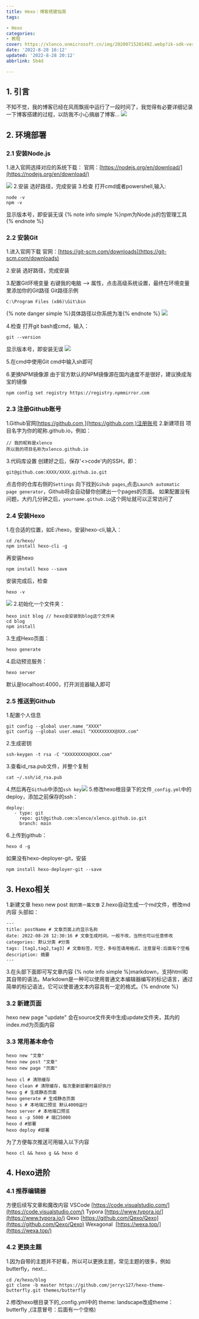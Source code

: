 ```yaml
---
title: Hexo｜博客搭建指南
tags:

- Hexo
categories:
- 教程
cover: https://xlenco.onmicrosoft.cn/img/20200715201402.webp?ik-sdk-version=javascript-1.4.3&updatedAt=1663987678157
date: '2022-8-28 16:12'
updated: '2022-8-28 20:12'
abbrlink: 5b4d

---
```

## 1. 引言

不知不觉，我的博客已经在风雨飘摇中运行了一段时间了，我觉得有必要详细记录一下博客搭建的过程，以防我不小心搞崩了博客…
![](https://cdn.nlark.com/yuque/0/2024/jpeg/22578074/1707979064140-b86823d1-2852-4aec-bf05-9b5fe36c7338.jpeg#averageHue=%237e7e7a&from=url&id=MTjQ4&originHeight=240&originWidth=240&originalType=binary&ratio=1.25&rotation=0&showTitle=false&status=done&style=none&title=)



## 2. 环境部署

### 2.1 安装Node.js

1.进入官网选择对应的系统下载：
官网：[https://nodejs.org/en/download/](https://nodejs.org/en/download/)

![](https://cdn.nlark.com/yuque/0/2024/jpeg/22578074/1708047462445-c074f47c-d958-41b9-a551-fbb93fd3ffdb.jpeg#averageHue=%23c8c8c7&clientId=u7d38b809-d249-4&id=qssUu&originHeight=653&originWidth=1348&originalType=binary&ratio=1&rotation=0&showTitle=false&status=done&style=none&taskId=u89665cc5-0f09-417a-ab79-6ab6cbbcf3c&title=)
2.安装
选好路径，完成安装
3.检查
打开cmd或者powershell,输入:

```
node -v
npm -v
```

显示版本号，即安装无误
{% note info simple %}npm为Node.js的包管理工具{% endnote %}

### 2.2 安装Git

1.进入官网下载
官网：[https://git-scm.com/downloads](https://git-scm.com/downloads)

2.安装
选好路径，完成安装

3.配置Git环境变量
右键我的电脑 --> 属性，点击高级系统设置，最终在环境变量里添加你的Git路径
Git路径示例

```
C:\Program Files (x86)\Git\bin
```

{% note danger simple %}具体路径以你系统为准{% endnote %}
![](https://cdn.nlark.com/yuque/0/2024/png/22578074/1708047494406-8a2f93be-b230-4ccf-b248-e3f39af36a7a.png#averageHue=%23f8f6f6&clientId=u7d38b809-d249-4&id=O89h2&originHeight=1040&originWidth=1920&originalType=binary&ratio=1&rotation=0&showTitle=false&status=done&style=none&taskId=u0f728e25-b399-4c34-a30d-14eb748e0ee&title=)

4.检查
打开git bash或cmd，输入：

```
git --version
```

显示版本号，即安装无误
![](https://www.yuque.com/api/filetransfer/images?url=https%3A%2F%2Fpic1.xlenco.top%2Fi%2F1661671536489-a6c14ccb-2420-4009-92ce-e150b722547a.jpeg&sign=a79fb1388ed4edf0fb797063b79871d7c7aee0e478fba2cc1c1dbab1e796abc6#from=url&id=eux0F&originHeight=37&originWidth=234&originalType=binary&ratio=1.25&rotation=0&showTitle=false&status=done&style=none&title=)

5.在cmd中使用Git
cmd中输入sh即可

6.更换NPM镜像源
由于官方默认的NPM镜像源在国内速度不是很好，建议换成淘宝的镜像

```
npm config set registry https://registry.npmmirror.com
```

### 2.3 注册Github账号

1.Github官网[https://github.com,](https://github.com,)注册账号
2.新建项目
项目名字为你的昵称.github.io，例如：

```
// 我的昵称是xlenco
所以我的项目名称为xlenco.github.io
```

3.代码库设置
创建好之后，保存'<>code'内的SSH，即：

```
git@github.com:XXXX/XXXX.github.io.git
```

点击你的仓库右侧的`Settings`
向下找到`Gihub pages`,点击`Launch automatic page generator`，Github将会自动替你创建出一个pages的页面。 如果配置没有问题，大约几分钟之后，`yourname.github.io`这个网址就可以正常访问了

### 2.4 安装Hexo

1.在合适的位置，如E:/hexo，安装hexo-cli,输入：

```
cd /e/hexo/
npm install hexo-cli -g
```

再安装hexo

```
npm install hexo --save
```

安装完成后，检查

```
hexo -v
```

![](https://cdn.nlark.com/yuque/0/2024/jpeg/22578074/1708047582726-136ed7d4-a172-464a-8862-d495d414c886.jpeg#averageHue=%23070707&clientId=u7d38b809-d249-4&id=T2sYl&originHeight=325&originWidth=390&originalType=binary&ratio=1&rotation=0&showTitle=false&status=done&style=none&taskId=u7a756381-200f-4443-af05-cdfb464e25f&title=)
2.初始化一个文件夹：

```
hexo init blog // hexo会安装到blog这个文件夹
cd blog
npm install
```

3.生成Hexo页面：

```
hexo generate
```

4.启动预览服务：

```
hexo server
```

默认是localhost:4000，打开浏览器输入即可

### 2.5 推送到Github

1.配置个人信息

```
git config --global user.name "XXXX"
git config --global user.email "XXXXXXXXX@XXX.com"
```

2.生成密钥

```
ssh-keygen -t rsa -C "XXXXXXXXX@XXX.com"
```

3.查看id_rsa.pub文件，并整个复制

```
cat ~/.ssh/id_rsa.pub
```

4.然后再在`Github`中添加`ssh key`![](https://cdn.nlark.com/yuque/0/2024/jpeg/22578074/1708047589937-4a56438e-9941-42cf-8c99-8bbbaaab2f56.jpeg#averageHue=%23fdfcfc&clientId=u7d38b809-d249-4&id=Si5dn&originHeight=659&originWidth=1347&originalType=binary&ratio=1&rotation=0&showTitle=false&status=done&style=none&taskId=ue8cfa6e7-0efc-4960-84d6-57c640e12bf&title=)
5.修改hexo根目录下的文件`_config.yml`中的deploy，添加之前保存的ssh：

```
deploy:
   - type: git
     repo: git@github.com:xlenco/xlenco.github.io.git
     branch: main
```

6.上传到github：

```
hexo d -g
```

如果没有hexo-deployer-git，安装

```
npm install hexo-deployer-git --save
```

## 3. Hexo相关

1.新建文章
hexo new post `我的第一篇文章`
2.hexo自动生成一个md文件，修改md内容
头部如：

```
---
title: postName # 文章页面上的显示名称
date: 2022-08-28 12:30:16 # 文章生成时间，一般不改，当然也可以任意修改
categories: 默认分类 #分类
tags: [tag1,tag2,tag3] # 文章标签，可空，多标签请用格式，注意冒号:后面有个空格
description: 摘要
---
```

3.在头部下面即可写文章内容
{% note info simple %}markdown，支持html和其自带的语法。Markdown是一种可以使用普通文本编辑器编写的标记语言，通过简单的标记语法，它可以使普通文本内容具有一定的格式。{% endnote %}

### 3.2 新建页面

hexo new page "update"
会在source文件夹中生成update文件夹，其内的index.md为页面内容

### 3.3 常用基本命令

```
hexo new "文章"
hexo new post "文章"
hexo new page "页面"

hexo cl # 清除缓存
hexo clean # 清除缓存，每次重新部署时最好执行
hexo g # 生成静态页面
hexo generate # 生成静态页面
hexo s # 本地端口预览 默认4000运行
hexo server # 本地端口预览
hexo s -p 5000 # 端口5000
hexo d #部署
hexo deploy #部署
```

为了方便每次推送可用输入以下内容

```
hexo cl && hexo g && hexo d
```

## 4. Hexo进阶

### 4.1 推荐编辑器

方便后续写文章和魔改内容
VSCode [https://code.visualstudio.com/](https://code.visualstudio.com/)
Typora [https://www.typora.io/](https://www.typora.io/)
Qexo [https://github.com/Qexo/Qexo](https://github.com/Qexo/Qexo)
Wexagonal  [https://wexa.top/](https://wexa.top/)

### 4.2 更换主题

1.因为自带的主题并不好看，所以可以更换主题，常见主题的很多，例如butterfly，next...

```
cd /e/hexo/blog
git clone -b master https://github.com/jerryc127/hexo-theme-butterfly.git themes/butterfly
```

2.修改hexo根目录下的_config.yml中的 theme: landscape改成theme： butterfly ,(注意冒号：后面有一个空格)
